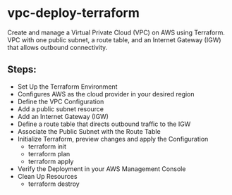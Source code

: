 # vpc-deploy-terraform
Create and manage a Virtual Private Cloud (VPC) on AWS using Terraform.
VPC with one public subnet, a route table, and an Internet Gateway (IGW) that allows outbound connectivity.

## Steps:
- Set Up the Terraform Environment
- Configures AWS as the cloud provider in your desired region
- Define the VPC Configuration
- Add a public subnet resource
- Add an Internet Gateway (IGW)
- Define a route table that directs outbound traffic to the IGW
- Associate the Public Subnet with the Route Table
- Initialize Terraform, preview changes and apply the Configuration
  - terraform init
  - terraform plan
  - terraform apply
- Verify the Deployment in your AWS Management Console
- Clean Up Resources
  - terraform destroy




